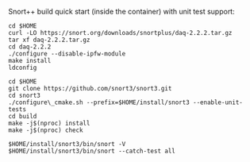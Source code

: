 Snort++ build quick start (inside the container) with unit test support:
```
cd $HOME
curl -LO https://snort.org/downloads/snortplus/daq-2.2.2.tar.gz
tar xf daq-2.2.2.tar.gz
cd daq-2.2.2
./configure --disable-ipfw-module
make install
ldconfig

cd $HOME
git clone https://github.com/snort3/snort3.git
cd snort3
./configure\_cmake.sh --prefix=$HOME/install/snort3 --enable-unit-tests
cd build
make -j$(nproc) install
make -j$(nproc) check

$HOME/install/snort3/bin/snort -V
$HOME/install/snort3/bin/snort --catch-test all
```
